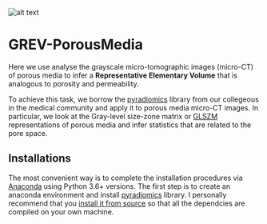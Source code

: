 ![alt text][logo]

[logo]: https://github.com/ankitaeclipse/GREV-PorousMedia/blob/master/GREV-PorousMedia.JPG "GsREV-PorousMedis"

# GREV-PorousMedia
Here we use analyse the grayscale micro-tomographic images (micro-CT) of porous media to infer a **Representative Elementary Volume** that is analogous to porosity and permeability.

To achieve this task, we borrow the [pyradiomics](https://pyradiomics.readthedocs.io/en/latest/) library from our collegeous in the medical community and apply it to porous media micro-CT images. In particular, we look at the Gray-level size-zone matrix or [GLSZM](https://en.wikipedia.org/wiki/Gray_level_size_zone_matrix) representations of porous media and infer statistics that are related to the pore space. 

## Installations

The most convenient way is to complete the installation procedures via [Anaconda](https://www.anaconda.com/distribution/) using Python 3.6+ versions. The first step is to create an anaconda environment and install [pyradiomics](https://pyradiomics.readthedocs.io/en/latest/installation.html) library. I personally recommend that you [install it from source](https://pyradiomics.readthedocs.io/en/latest/installation.html#install-from-source) so that all the dependcies are compiled on your own machine.  



